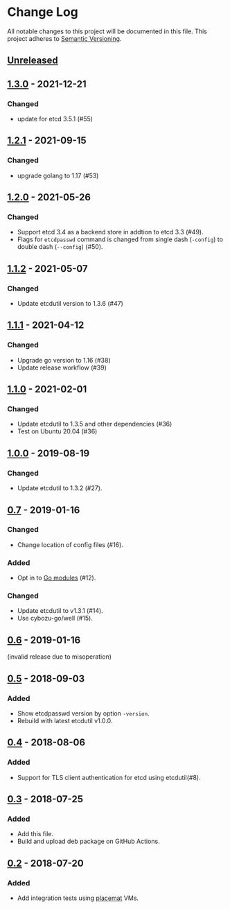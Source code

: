 # Change Log

All notable changes to this project will be documented in this file.
This project adheres to [Semantic Versioning](http://semver.org/).

## [Unreleased]

## [1.3.0] - 2021-12-21

### Changed
- update for etcd 3.5.1 (#55)

## [1.2.1] - 2021-09-15

### Changed
- upgrade golang to 1.17 (#53)

## [1.2.0] - 2021-05-26

### Changed
- Support etcd 3.4 as a backend store in addtion to etcd 3.3 (#49).
- Flags for `etcdpasswd` command is changed from single dash (`-config`) to double dash (`--config`) (#50).

## [1.1.2] - 2021-05-07

### Changed
- Update etcdutil version to 1.3.6 (#47)

## [1.1.1] - 2021-04-12

### Changed
- Upgrade go version to 1.16 (#38)
- Update release workflow (#39)

## [1.1.0] - 2021-02-01

### Changed
- Update etcdutil to 1.3.5 and other dependencies (#36)
- Test on Ubuntu 20.04 (#36)

## [1.0.0] - 2019-08-19

### Changed
- Update etcdutil to 1.3.2 (#27).

## [0.7] - 2019-01-16

### Changed
- Change location of config files (#16).

### Added
- Opt in to [Go modules](https://github.com/golang/go/wiki/Modules) (#12).

### Changed
- Update etcdutil to v1.3.1 (#14).
- Use cybozu-go/well (#15).

## [0.6] - 2019-01-16

(invalid release due to misoperation)

## [0.5] - 2018-09-03

### Added
- Show etcdpasswd version by option `-version`.
- Rebuild with latest etcdutil v1.0.0.

## [0.4] - 2018-08-06

### Added

- Support for TLS client authentication for etcd using etcdutil(#8).

## [0.3] - 2018-07-25

### Added
- Add this file.
- Build and upload deb package on GitHub Actions.

## [0.2] - 2018-07-20

### Added
- Add integration tests using [placemat][] VMs.

[placemat]: https://github.com/cybozu-go/placemat
[etcdutil]: https://github.com/cybozu-go/etcdutil
[Unreleased]: https://github.com/cybozu-go/etcdpasswd/compare/v1.3.0...HEAD
[1.3.0]: https://github.com/cybozu-go/etcdpasswd/compare/v1.2.1...v1.3.0
[1.2.1]: https://github.com/cybozu-go/etcdpasswd/compare/v1.2.0...v1.2.1
[1.2.0]: https://github.com/cybozu-go/etcdpasswd/compare/v1.1.2...v1.2.0
[1.1.2]: https://github.com/cybozu-go/etcdpasswd/compare/v1.1.1...v1.1.2
[1.1.1]: https://github.com/cybozu-go/etcdpasswd/compare/v1.1.0...v1.1.1
[1.1.0]: https://github.com/cybozu-go/etcdpasswd/compare/v1.0.0...v1.1.0
[1.0.0]: https://github.com/cybozu-go/etcdpasswd/compare/v0.7...v1.0.0
[0.7]: https://github.com/cybozu-go/etcdpasswd/compare/v0.6...v0.7
[0.6]: https://github.com/cybozu-go/etcdpasswd/compare/v0.5...v0.6
[0.5]: https://github.com/cybozu-go/etcdpasswd/compare/v0.4...v0.5
[0.4]: https://github.com/cybozu-go/etcdpasswd/compare/v0.3...v0.4
[0.3]: https://github.com/cybozu-go/etcdpasswd/compare/v0.2...v0.3
[0.2]: https://github.com/cybozu-go/etcdpasswd/compare/v0.1...v0.2
